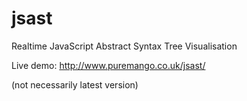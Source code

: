 jsast
=====

Realtime JavaScript Abstract Syntax Tree Visualisation

Live demo: http://www.puremango.co.uk/jsast/

(not necessarily latest version)
